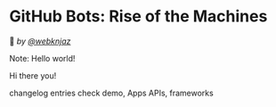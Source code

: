 # GitHub Bots: Rise of the Machines

<!-- .slide: data-state="cover" -->
<!-- .#slide: data-state="alt title" -->
<!-- .#slide: data-background="#ff0000" -->

🤖 _by [@webknjaz](https://github.com/webknjaz)_
<!-- .element: class="fragment" data-fragment-index="1" -->

Note: Hello world!

Hi there you!

changelog entries check demo, Apps APIs, frameworks
